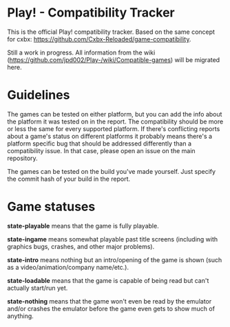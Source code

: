# Play! - Compatibility Tracker

This is the official Play! compatibility tracker. Based on the same concept for cxbx: https://github.com/Cxbx-Reloaded/game-compatibility.

Still a work in progress. All information from the wiki (https://github.com/jpd002/Play-/wiki/Compatible-games) will be migrated here.

# Guidelines

The games can be tested on either platform, but you can add the info about the platform it was tested on in the report. The compatibility should be more or less the same for every supported platform. If there's conflicting reports about a game's status on different platforms it probably means there's a platform specific bug that should be addressed differently than a compatibility issue. In that case, please open an issue on the main repository.

The games can be tested on the build you've made yourself. Just specify the commit hash of your build in the report.

# Game statuses

**state-playable** means that the game is fully playable.

**state-ingame** means somewhat playable past title screens (including with graphics bugs, crashes, and other major problems).

**state-intro** means nothing but an intro/opening of the game is shown (such as a video/animation/company name/etc.).

**state-loadable** means that the game is capable of being read but can't actually start/run yet.

**state-nothing** means that the game won't even be read by the emulator and/or crashes the emulator before the game even gets to show much of anything.
